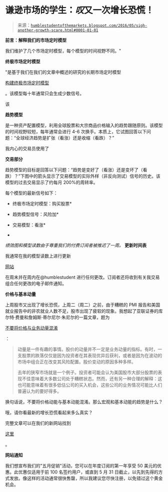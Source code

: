 <!--yml

类别：未分类

日期：2024 年 05 月 18 日 03:06:46

-->

# 谦逊市场的学生：*叹*又一次增长恐慌！

> 来源：[`humblestudentofthemarkets.blogspot.com/2016/05/sigh-another-growth-scare.html#0001-01-01`](https://humblestudentofthemarkets.blogspot.com/2016/05/sigh-another-growth-scare.html#0001-01-01)

**前言：解释我们的市场定时模型**

我们维护了几个市场定时模型，每个模型的时间视野不同。"

**终极市场定时模型**

"是基于我们在我们的文章中概述的研究的长期市场定时模型

[构建终极市场定时模型](https://humblestudentofthemarkets.com/2016/01/26/building-the-ultimate-market-timing-model/)

。该模型每十年通常只会生成少数信号。

该

**趋势模型**

是一种资产配置模型，利用全球股票和大宗商品价格输入的趋势跟随原则。该模型的时间视野较短，每年通常会进行 4-6 次换手。本质上，它试图回答以下问题：“全球经济趋势是扩张（看涨）还是收缩（看跌）？”

我内心的交易员使用了

**交易部分**

趋势模型的目标是回答以下问题：“趋势是变好了（看涨）还是变坏了（看跌）？”下图中的箭头显示了交易模型的实际外样（非反向测试）信号的历史。该模型的过去交易显示了约每月 200%的周转率。

每个模型的最新信号如下：  

+   终极市场定时模型：购买股票*

+   趋势模型信号：风险加*

+   交易模型：看涨*

*

*绩效图和模型读数由于尊重我们的付费订阅者被推迟了一周。* **更新时间表**

我通常在我的模型读数上进行更新

[网站](https://humblestudentofthemarkets.com/)

在周末并在周内在@humblestudent 进行任何更改。订阅者还将收到有关我交易组合任何更改的电子邮件通知。

**价格与基本动量**

上周股市又出现了增长恐慌，上周二（周二）之前，由于糟糕的 PMI 报告和美国就业报告中的非农就业人数不足，股市出现了疲软的现象。我想起了亚联证券的库尔特·费曼和詹姆斯·蒂尔尼尔·朱尼尔的一篇文章，题为

[不要将价格与业务动量混淆](http://www.institutionalinvestor.com/gmtl/3551450/dont-confuse-price-with-business-momentum.html)

：

> 动量是一件有趣的事情。股价的动量并不一定是业务动量的指标。有时，一支股票的跌落仅仅是因为投资者在其表现优异后获利，或者是因为在波动的市场中组合正在改变其风险配置。股价变动的原因多种多样。
> 
> 去年的狭窄市场就是一个例子。投资者可能会认为美国股市大部分股票的表现不佳意味着大多数公司处于糟糕状态。然而，还有另一种合理的解释：这也可能意味着有很多低估公司的买入机会，这些公司的业务情况可能比人们普遍认为的要好得多。

换句话说，不要将价格动能与基本动能混淆。那么宏观和基本动能的趋势是什么？

哦，请你看最新的增长恐慌看起来多么真实？

完整文章可以在我们的新网站找到

[这里](https://humblestudentofthemarkets.com/2016/05/08/another-growth-scare/)

。

**网站通知**

我们想宣布我们的"五月促销"活动，您可以在年度订阅的第一年享受 50 美元的优惠。此优惠仅适用于前 100 名签约用户，或直到 5 月 31 日截止，以先到先得的方式发放。像这样的活动通常很快售罄，所以我建议您尽快注册，以免错过这个黄金机会。
